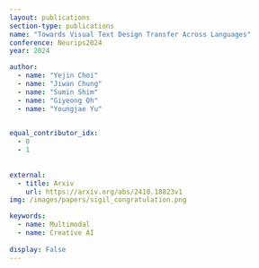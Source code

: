 ```yaml
---
layout: publications
section-type: publications
name: "Towards Visual Text Design Transfer Across Languages"
conference: Neurips2024
year: 2024

author:
  - name: "Yejin Choi"
  - name: "Jiwan Chung"
  - name: "Sumin Shim"
  - name: "Giyeong Oh"
  - name: "Youngjae Yu"
  

equal_contributor_idx:
  - 0
  - 1
  
  
external:
  - title: Arxiv
    url: https://arxiv.org/abs/2410.18823v1
img: /images/papers/sigil_congratulation.png

keywords:
  - name: Multimodal
  - name: Creative AI
  
display: False
---
```

